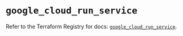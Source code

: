 # `google_cloud_run_service`

Refer to the Terraform Registry for docs: [`google_cloud_run_service`](https://registry.terraform.io/providers/hashicorp/google/5.45.2/docs/resources/cloud_run_service).
